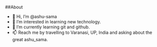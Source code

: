 ##About

- 👋 Hi, I’m @ashu-sama
- 👀 I’m interested in learning new technology.
- 🌱 I’m currently learning git and github.
- 📫 Reach me by travelling to Varanasi, UP, India and asking about the great ashu_sama.

<!---
ashu-sama/ashu-sama is a ✨ special ✨ repository because its `README.md` (this file) appears on your GitHub profile.
You can click the Preview link to take a look at your changes.
--->
